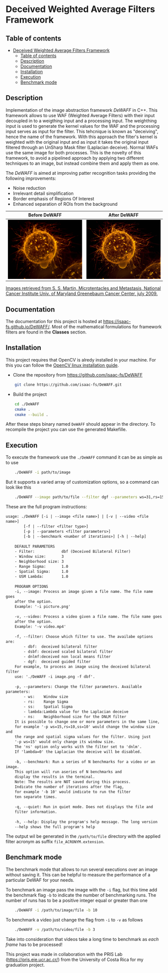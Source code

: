 # Deceived Weighted Average Filters Framework

## Table of contents
- [Deceived Weighted Average Filters Framework](#deceived-weighted-average-filters-framework)
	- [Table of contents](#table-of-contents)
	- [Description](#description)
	- [Documentation](#documentation)
	- [Installation](#installation)
	- [Execution](#execution)
	- [Benchmark mode](#benchmark-mode)

## Description
Implementation of the image abstraction framework *DeWAFF* in C++. This framework allows to use WAF (Weighted Average Filters) with their input decoupled in to a weigthing input and a processing input. The weighthing input is used to generate the kernel values for the WAF and the processing input serves as input for the filter. This tehcnique is known as "deceiving", hence the name of the framework. With this approach the filter's kernel is weighted with the original input and as input it takes the original input filtered through an UnSharp Mask filter (Laplacian deceive). Normal WAFs use the same image for both processes. This is the novelty of this framework, to avoid a pipelined approach by applying two different techniques to an image, but instead combine them and apply them as one.

The *DeWAFF* is aimed at improving patter recognition tasks providing the following improvements:
- Noise reduction
- Irrelevant detail simplification
- Border emphasis of Regions Of Interest
- Enhanced separation of ROIs from the background

Before DeWAFF             |  After DeWAFF
:-------------------------:|:-------------------------:
![Original image of a cancer cell using DeWAFF](/include/original.jpg "Original")  |  ![Processed image of a cancer cell using DeWAFF](/include/original_DBF_2.jpg "DBF")
[Images retrieved from S. S. Martin, Microtentacles and Metastasis, National Cancer Institute Univ. of Maryland Greenebaum Cancer Center, july 2009.](https://visualsonline.cancer.gov/details.cfm?imageid=10597)

## Documentation
The documentation for this project is hosted at https://isaac-fs.github.io/DeWAFF/. Most of the mathematical formulations for framework filters are found in the **Classes** section.

## Installation

This project requires that OpenCV is alredy installed in your machine. For this you can follow the [OpenCV linux installation guide](https://docs.opencv.org/4.x/d7/d9f/tutorial_linux_install.html).

- Clone the repository from https://github.com/isaac-fs/DeWAFF

```bash
    git clone https://github.com/isaac-fs/DeWAFF.git
```

- Build the project

```bash
    cd ./DeWAFF
    cmake .
    cmake --build .
```
After these steps binary named `DeWAFF` should appear in the directory. To recompile the project you can use the generated Makefille.

## Execution
To execute the framework use the `./DeWAFF` command it can be as simple as to use
```bash
    ./DeWAFF -i path/to/image
```
But it supports a varied array of customization options, so a command can look like this
```bash
    ./DeWAFF --image path/to/file --filter dgf --parameters ws=31,rs=15,ss=10 --benchmark 20 --quiet
```

These are the full program instructions:
```terminal
usage: ./DeWAFF [-i | --image <file name>] | [-v | --video <file name>]
		[-f | --filter <filter type>]
		[-p | --parameters <filter parameters>]
		[-b | --benchmark <number of iterations>] [-h | --help]

	DEFAULT PARAMETERS
	- Filter:            dbf (Deceived Bilateral Filter)
	- Window size:       3
	- Neighborhood size: 3
	- Range Sigma:       1.0
	- Spatial Sigma:     1.0
	- USM Lambda:        1.0

	PROGRAM OPTIONS
	-i, --image: Process an image given a file name. The file name goes
	after the option.
	Example: '-i picture.png'

	-v, --video: Process a video given a file name. The file name goes
	after the option.
	Example: '-v video.mp4'

	-f, --filter: Choose which filter to use. The availabe options are:
		- dbf:  deceived bilateral filter
		- dsbf: deceived scaled bilateral filter
		- dnlmf:deceived non local means filter
		- dgf:  deceived guided filter
	For example, to process an image using the deceived bilateral filter
	use: './DeWAFF -i image.png -f dbf'.

	-p, --parameters: Change the filter parameters. Available parameters:
		- ws:    Window size
		- rs:    Range Sigma
		- ss:    Spatial Sigma
		- lambda:Lambda value for the Laplacian deceive
		- ns:    Neighborhood size for the DNLM filter
	It is possible to change one or more parameters in the same line,
	for example '-p ws=15,rs=10,ss=10' would change the window size and
	the range and spatial sigma values for the filter. Using just
	'-p ws=15' would only change its window size.
	The 'ns' option only works with the filter set to 'dnlm'.
	If 'lambda=0' the Laplacian the deceive will be disabled.

	-b, --benchmark: Run a series of N benchmarks for a video or an image.
	This option will run aseries of N benchmarks and
	display the results in the terminal.
	Note: The results are NOT saved during this process.
	Indicate the number of iterations after the flag,
	for example '-b 10' would indicate to run the filter
	ten separate times.

	-q, --quiet: Run in quiet mode. Does not displays the file and
	filter information.

	-h, --help: Display the program's help message. The long version
	--help shows the full program's help
```

The output wil be generated in the `/path/to/file` directory with the applied filter acronym as suffix `file_ACRONYM.extension`.

## Benchmark mode

The benchmark mode that allows to run several executions over an image without saving it. This can be helpful to measure the performance of a particular DeWAF for your needs.

To benchmark an image pass the image with the `-i` flag, but this time add the benchmark flag `-b` to indicate the number of benchmarking runs. The number of runs has to be a positive integer equal or greater than one
```bash
    ./DeWAFF -i /path/to/image/file -b 10
```
To benchmark a video just change the flag from `-i` to `-v` as follows
```bash
    ./DeWAFF -v /path/to/video/file -b 3
```
Take into consideration that videos take a long time to benchmark as *each frame* has to be processed!

This project was made in collaboration with the PRIS Lab (https://pris.eie.ucr.ac.cr/) from the University of Costa Rica for my graduation project.
